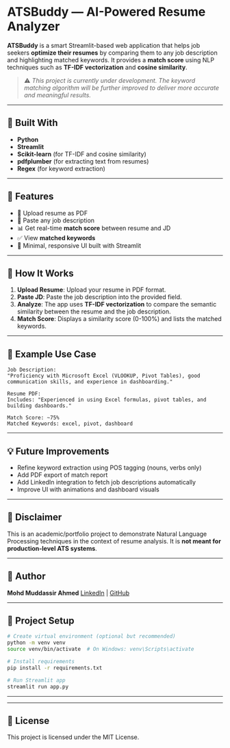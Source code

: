 # ATSBuddy — AI-Powered Resume Analyzer

**ATSBuddy** is a smart Streamlit-based web application that helps job seekers **optimize their resumes** by comparing them to any job description and highlighting matched keywords. It provides a **match score** using NLP techniques such as **TF-IDF vectorization** and **cosine similarity**.

> ⚠️ *This project is currently under development. The keyword matching algorithm will be further improved to deliver more accurate and meaningful results.*

---

## 💪 Built With

* **Python**
* **Streamlit**
* **Scikit-learn** (for TF-IDF and cosine similarity)
* **pdfplumber** (for extracting text from resumes)
* **Regex** (for keyword extraction)

---

## 🚀 Features

* 📅 Upload resume as PDF
* 📕 Paste any job description
* 📊 Get real-time **match score** between resume and JD
* ✅ View **matched keywords**
* 🚀 Minimal, responsive UI built with Streamlit

---

## 🔬 How It Works

1. **Upload Resume**: Upload your resume in PDF format.
2. **Paste JD**: Paste the job description into the provided field.
3. **Analyze**: The app uses **TF-IDF vectorization** to compare the semantic similarity between the resume and the job description.
4. **Match Score**: Displays a similarity score (0-100%) and lists the matched keywords.

---

## 📙 Example Use Case

```
Job Description:
"Proficiency with Microsoft Excel (VLOOKUP, Pivot Tables), good communication skills, and experience in dashboarding."

Resume PDF:
Includes: "Experienced in using Excel formulas, pivot tables, and building dashboards."

Match Score: ~75%
Matched Keywords: excel, pivot, dashboard
```

---

## 💡 Future Improvements

* Refine keyword extraction using POS tagging (nouns, verbs only)
* Add PDF export of match report
* Add LinkedIn integration to fetch job descriptions automatically
* Improve UI with animations and dashboard visuals

---

## 🚫 Disclaimer

This is an academic/portfolio project to demonstrate Natural Language Processing techniques in the context of resume analysis. It is **not meant for production-level ATS systems**.

---

## 💼 Author

**Mohd Muddassir Ahmed**
[LinkedIn](https://www.linkedin.com/in/muddassir-ahmed-715393260?utm_source=share&utm_campaign=share_via&utm_content=profile&utm_medium=android_app) | [GitHub](https://github.com/Muddassir-04)

---

## 📁 Project Setup

```bash
# Create virtual environment (optional but recommended)
python -m venv venv
source venv/bin/activate  # On Windows: venv\Scripts\activate

# Install requirements
pip install -r requirements.txt

# Run Streamlit app
streamlit run app.py
```

---


---

## 🚩 License

This project is licensed under the MIT License.
